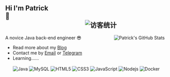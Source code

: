 ## Hi I'm Patrick 👋&emsp;&emsp;&emsp;&emsp;&emsp;&emsp;&emsp;&emsp;&emsp;&emsp;&emsp;&emsp;&emsp;&emsp;&emsp;&emsp;&emsp;&emsp;&emsp;&emsp;&emsp;&emsp;&emsp;&emsp;&emsp;&emsp;&emsp;&emsp;&emsp;&emsp;&emsp;&emsp;&emsp;&emsp;&emsp;<img src="https://visitor-badge.glitch.me/badge?page_id=patrick12138" alt="访客统计" />

<img style="max-width: 450px" align="right" src="https://github-readme-stats.vercel.app/api?username=patrick12138&show_icons=true&theme=tokyonight&include_all_commits=true&hide=contribs,issues" alt="Patrick's GitHub Stats"/>

A novice Java back-end engineer 😎

- Read more about my [Blog](https://patrick12138.notion.site/patrick12138/Patrick-s-Blogs-4028349bc14c4c5ea98e05db2dd85980)
- Contact me by [Email](mailto:xuanweihao@foxmail.com) or [Telegram](https://t.me/Patrick12138)
- Learning……  
&emsp;  
 ![Java](https://img.shields.io/badge/-Java-yellow?style=flat-square&logo=java) ![MySQL](https://img.shields.io/badge/MySQL-%2300f.svg?style=flat-square&logo=mysql&logoColor=white) ![HTML5](https://img.shields.io/badge/-HTML5-E34F26?style=flat-square&logo=html5&logoColor=white)
![CSS3](https://img.shields.io/badge/-CSS3-1572B6?style=flat-square&logo=css3) ![JavaScript](https://img.shields.io/badge/-JavaScript-oringe?style=flat-square&logo=javascript) ![Nodejs](https://img.shields.io/badge/-Nodejs-c0ebd?style=flat-square&logo=Node.js) ![Docker](https://img.shields.io/badge/-Docker-FCC624?style=flat-square&logo=docker) 
